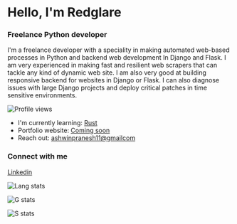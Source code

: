 # Hello, I'm Redglare
### **Freelance Python developer**
I'm a freelance developer with a speciality in making automated web-based processes in Python and backend web development In Django and Flask. I am very experienced in making fast and resilient web scrapers that can tackle any kind of dynamic web site. I am also very good at building responsive backend for websites in Django or Flask. I can also diagnose issues with large Django projects and deploy critical patches in time sensitive environments.   

![Profile views](https://gpvc.arturio.dev/RedGlare96)


* I'm currently learning: [Rust](https://www.rust-lang.org/)
* Portfolio website: [Coming soon]()
* Reach out: [ashwinpranesh11@gmailcom](mailto:ashwinpranesh11@gmail.com)

### Connect with me
[Linkedin](https://www.linkedin.com/in/ashwin-pranesh-466830113/)

![Lang stats](https://github-readme-stats.vercel.app/api/top-langs/?username=RedGlare96&theme=tokyonight)

![G stats](https://github-readme-stats.vercel.app/api?username=RedGlare96&hide=contribs,prs&theme=tokyonight)

![S stats](https://streak-stats.demolab.com/?user=RedGlare96&theme=tokyonight)



